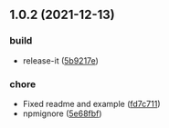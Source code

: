 ## 1.0.2 (2021-12-13)


### build

* release-it ([5b9217e](https://github.com/kajyr/kservez/commit/5b9217ea8a54f3de68d8846cb35849a81e3c38c1))

### chore

* Fixed readme and example ([fd7c711](https://github.com/kajyr/kservez/commit/fd7c711b1e3b308c4c7ccd45f9de66fb255c12c2))
* npmignore ([5e68fbf](https://github.com/kajyr/kservez/commit/5e68fbf02146415c212f9e60ce1a3bd73d0524c0))

